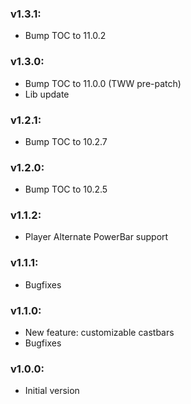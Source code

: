 ### v1.3.1:

  * Bump TOC to 11.0.2

### v1.3.0:

  * Bump TOC to 11.0.0 (TWW pre-patch)
  * Lib update

### v1.2.1:

  * Bump TOC to 10.2.7

### v1.2.0:

  * Bump TOC to 10.2.5

### v1.1.2:

  * Player Alternate PowerBar support 

### v1.1.1:

  * Bugfixes

### v1.1.0:

  * New feature: customizable castbars
  * Bugfixes

### v1.0.0:

  * Initial version
